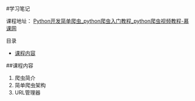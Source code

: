 #学习笔记

课程地址：
[Python开发简单爬虫_python爬虫入门教程_python爬虫视频教程-慕课网](https://www.imooc.com/learn/563)  
  
目录
- [课程内容](##课程内容)


##课程内容
1. 爬虫简介
2. 简单爬虫架构
3. URL管理器

